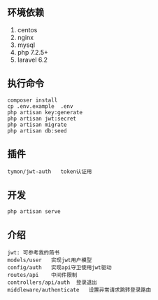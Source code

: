 ## 环境依赖
1. centos
2. nginx 
3. mysql 
4. php 7.2.5+
5. laravel 6.2


## 执行命令
```
composer install
cp .env.example  .env
php artisan key:generate
php artisan jwt:secret
php artisan migrate
php artisan db:seed
```

## 插件
    tymon/jwt-auth   token认证用
    
## 开发
    php artisan serve
    
    
    
## 介绍
```
jwt: 可参考我的简书
models/user   实现jwt用户模型
config/auth   实现api守卫使用jwt驱动
routes/api    中间件限制
controllers/api/auth  登录退出
middleware/authenticate   设置异常请求跳转登录路由
```    
